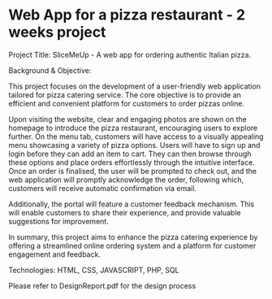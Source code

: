 # Web App for a pizza restaurant - 2 weeks project

Project Title: SliceMeUp - A web app for ordering authentic Italian pizza.

Background & Objective:

This project focuses on the development of a user-friendly web application tailored for pizza
catering service. The core objective is to provide an efficient and convenient platform for customers to order pizzas online.

Upon visiting the website, clear and engaging photos are shown on the homepage to introduce the pizza restaurant, encouraging users to explore further.  On the menu tab, customers will have access to a visually appealing menu showcasing a variety of pizza options. Users will have to sign up and login before they can add an item to cart. They can then browse through these options and place orders effortlessly through the intuitive interface. Once an order is finalised, the user will be prompted to check out, and the web application will promptly acknowledge the order, following which, customers will receive automatic confirmation via email. 

Additionally, the portal will feature a customer feedback mechanism. This will enable customers to share their experience, and provide valuable suggestions for improvement.

In summary, this project aims to enhance the pizza catering experience by offering a streamlined online ordering system and a platform for customer engagement and feedback.

Technologies: HTML, CSS, JAVASCRIPT, PHP, SQL

Please refer to DesignReport.pdf for the design process
